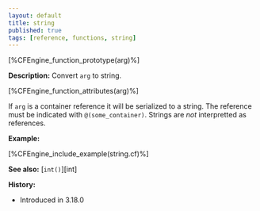 ```yaml
---
layout: default
title: string
published: true
tags: [reference, functions, string]
---
```


[%CFEngine_function_prototype(arg)%]

**Description:** Convert `arg` to string.

[%CFEngine_function_attributes(arg)%]

If `arg` is a container reference it will be serialized to a string.
The reference must be indicated with `@(some_container)`.
Strings are *not* interpretted as references.

**Example:** 

[%CFEngine_include_example(string.cf)%]

**See also:** [`int()`][int]

**History:**

* Introduced in 3.18.0
